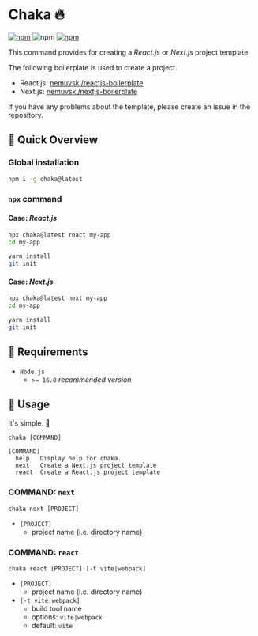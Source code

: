 # Chaka 🔥

[![npm](https://img.shields.io/badge/chaka-555?style=flat-square&logo=npm)](https://www.npmjs.com/package/chaka)
![npm](https://img.shields.io/npm/v/chaka?style=flat-square)
[![npm](https://img.shields.io/badge/documents-555?style=flat-square&logo=netlify)](https://chakafire.netlify.app/)

This command provides for creating a *React.js* or *Next.js* project template.

The following boilerplate is used to create a project.

- React.js: [nemuvski/reactjs-boilerplate](https://github.com/nemuvski/reactjs-boilerplate)
- Next.js: [nemuvski/nextjs-boilerplate](https://github.com/nemuvski/nextjs-boilerplate)

If you have any problems about the template, please create an issue in the repository.


## 👀 Quick Overview

### Global installation

```bash
npm i -g chaka@latest
```

### `npx` command

#### Case: *React.js*

```bash
npx chaka@latest react my-app
cd my-app

yarn install
git init
```

#### Case: *Next.js*

```bash
npx chaka@latest next my-app
cd my-app

yarn install
git init
```


## 🚩 Requirements

- `Node.js`
  - `>= 16.0` *recommended version*


## 📖 Usage

It's simple. 🍰

```
chaka [COMMAND]

[COMMAND]
  help   Display help for chaka.
  next   Create a Next.js project template
  react  Create a React.js project template
```

### COMMAND: `next`

```
chaka next [PROJECT]
```

- `[PROJECT]`
  - project name (i.e. directory name)

### COMMAND: `react`

```
chaka react [PROJECT] [-t vite|webpack]
```

- `[PROJECT]`
  - project name (i.e. directory name)
- `[-t vite|webpack]`
  - build tool name
  - options: `vite|webpack`
  - default: `vite`
  
